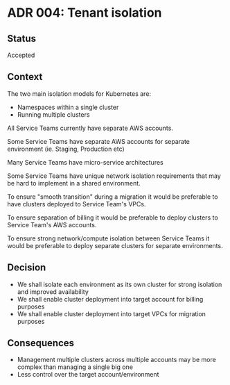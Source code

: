 # ADR 004: Tenant isolation

## Status

Accepted

## Context

The two main isolation models for Kubernetes are:

* Namespaces within a single cluster
* Running multiple clusters

All Service Teams currently have separate AWS accounts.

Some Service Teams have separate AWS accounts for separate environment (ie. Staging, Production etc)

Many Service Teams have micro-service architectures

Some Service Teams have unique network isolation requirements that may be hard to implement in a shared environment.

To ensure "smooth transition" during a migration it would be preferable to have clusters deployed to Service Team's VPCs.

To ensure separation of billing it would be preferable to deploy clusters to Service Team's AWS accounts. 
 
To ensure strong network/compute isolation between Service Teams it would be preferable to deploy separate clusters for separate environments.

## Decision

* We shall isolate each environment as its own cluster for strong isolation and improved availability
* We shall enable cluster deployment into target account for billing purposes
* We shall enable cluster deployment into target VPCs for migration purposes

## Consequences

* Management multiple clusters across multiple accounts may be more complex than managing a single big one
* Less control over the target account/environment

